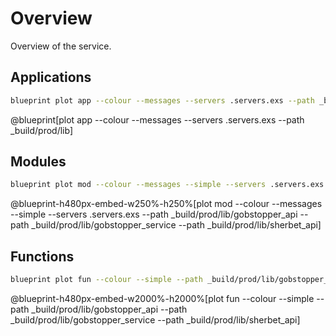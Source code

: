 # Overview

Overview of the service.

## Applications

```bash
blueprint plot app --colour --messages --servers .servers.exs --path _build/prod/lib
```
@blueprint[plot app --colour --messages --servers .servers.exs --path _build/prod/lib]

## Modules

```bash
blueprint plot mod --colour --messages --simple --servers .servers.exs --path _build/prod/lib/gobstopper_api --path _build/prod/lib/gobstopper_service --path _build/prod/lib/sherbet_api
```
@blueprint-h480px-embed-w250%-h250%[plot mod --colour --messages --simple --servers .servers.exs --path _build/prod/lib/gobstopper_api --path _build/prod/lib/gobstopper_service --path _build/prod/lib/sherbet_api]

## Functions

```bash
blueprint plot fun --colour --simple --path _build/prod/lib/gobstopper_api --path _build/prod/lib/gobstopper_service --path _build/prod/lib/sherbet_api
```
@blueprint-h480px-embed-w2000%-h2000%[plot fun --colour --simple --path _build/prod/lib/gobstopper_api --path _build/prod/lib/gobstopper_service --path _build/prod/lib/sherbet_api]

